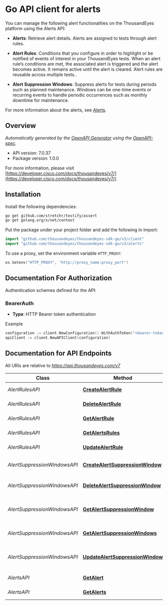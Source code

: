 # Go API client for alerts

You can manage the following alert functionalities on the ThousandEyes platform using the Alerts API:

* **Alerts**: Retrieve alert details. Alerts are assigned to tests through alert rules.

* **Alert Rules**: Conditions that you configure in order to highlight or be notified of events of interest in your ThousandEyes tests. When an alert rule’s conditions are met, the associated alert is triggered and the alert becomes active. It remains active until the alert is cleared. Alert rules are reusable across multiple tests..

* **Alert Suppression Windows**: Suppress alerts for tests during periods such as planned maintenance. Windows can be one-time events or recurring events to handle periodic occurrences such as monthly downtime for maintenance.

For more information about the alerts, see [Alerts](https://docs.thousandeyes.com/product-documentation/alerts).


## Overview
*Automatically generated by the [OpenAPI Generator](https://openapi-generator.tech) using the [OpenAPI-spec](https://www.openapis.org/).*

- API version: 7.0.37
- Package version: 1.0.0

For more information, please visit [https://developer.cisco.com/docs/thousandeyes/v7/](https://developer.cisco.com/docs/thousandeyes/v7/)

## Installation

Install the following dependencies:

```sh
go get github.com/stretchr/testify/assert
go get golang.org/x/net/context
```

Put the package under your project folder and add the following in import:

```go
import "github.com/thousandeyes/thousandeyes-sdk-go/v3/client"
import "github.com/thousandeyes/thousandeyes-sdk-go/v3/alerts"
```

To use a proxy, set the environment variable `HTTP_PROXY`:

```go
os.Setenv("HTTP_PROXY", "http://proxy_name:proxy_port")
```

## Documentation For Authorization

Authentication schemes defined for the API:
### BearerAuth
- **Type**: HTTP Bearer token authentication

Example

```go
configuration := client.NewConfiguration().WithAuthToken("<bearer-token>")
apiClient := client.NewAPIClient(configuration)
```

## Documentation for API Endpoints

All URIs are relative to *https://api.thousandeyes.com/v7*

Class | Method | HTTP request | Description
------------ | ------------- | ------------- | -------------
*AlertRulesAPI* | [**CreateAlertRule**](docs/AlertRulesAPI.md#createalertrule) | **Post** /alerts/rules | Create alert rule
*AlertRulesAPI* | [**DeleteAlertRule**](docs/AlertRulesAPI.md#deletealertrule) | **Delete** /alerts/rules/{ruleId} | Delete alert rule
*AlertRulesAPI* | [**GetAlertRule**](docs/AlertRulesAPI.md#getalertrule) | **Get** /alerts/rules/{ruleId} | Retrieve alert rule
*AlertRulesAPI* | [**GetAlertsRules**](docs/AlertRulesAPI.md#getalertsrules) | **Get** /alerts/rules | List alert rules
*AlertRulesAPI* | [**UpdateAlertRule**](docs/AlertRulesAPI.md#updatealertrule) | **Put** /alerts/rules/{ruleId} | Update alert rule
*AlertSuppressionWindowsAPI* | [**CreateAlertSuppressionWindow**](docs/AlertSuppressionWindowsAPI.md#createalertsuppressionwindow) | **Post** /alert-suppression-windows | Create alert suppression window
*AlertSuppressionWindowsAPI* | [**DeleteAlertSuppressionWindow**](docs/AlertSuppressionWindowsAPI.md#deletealertsuppressionwindow) | **Delete** /alert-suppression-windows/{windowId} | Delete alert suppression window
*AlertSuppressionWindowsAPI* | [**GetAlertSuppressionWindow**](docs/AlertSuppressionWindowsAPI.md#getalertsuppressionwindow) | **Get** /alert-suppression-windows/{windowId} | Retrieve alert suppression window
*AlertSuppressionWindowsAPI* | [**GetAlertSuppressionWindows**](docs/AlertSuppressionWindowsAPI.md#getalertsuppressionwindows) | **Get** /alert-suppression-windows | List alert suppression windows
*AlertSuppressionWindowsAPI* | [**UpdateAlertSuppressionWindow**](docs/AlertSuppressionWindowsAPI.md#updatealertsuppressionwindow) | **Put** /alert-suppression-windows/{windowId} | Update alert suppression window
*AlertsAPI* | [**GetAlert**](docs/AlertsAPI.md#getalert) | **Get** /alerts/{alertId} | Retrieve alert details
*AlertsAPI* | [**GetAlerts**](docs/AlertsAPI.md#getalerts) | **Get** /alerts | List active alerts

